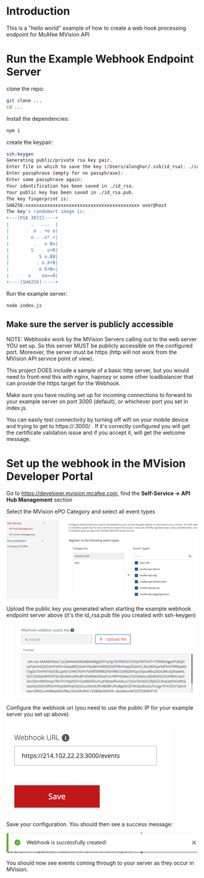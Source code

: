 # Introduction

This is a "hello world" example of how to create a web hook processing endpoint for McAfee MVision API

# Run the Example Webhook Endpoint Server

clone the repo:
```bash
git clone ...
cd ...
```

Install the dependencies:
```bash
npm i
```

create the keypair:
```bash
ssh-keygen 
Generating public/private rsa key pair.
Enter file in which to save the key (/Users/alonghor/.ssh/id_rsa): ./id_rsa
Enter passphrase (empty for no passphrase): 
Enter same passphrase again: 
Your identification has been saved in ./id_rsa.
Your public key has been saved in ./id_rsa.pub.
The key fingerprint is:
SHA256:xxxxxxxxxxxxxxxxxxxxxxxxxxxxxxxxxxxxxxxxxx user@host
The key's randomart image is:
+---[RSA 3072]----+
|        .   ...  |
|         o . +o o|
|        o . .o*.+|
|         .   o Bo|
|        S   . o+B|
|           S o.BB|
|          . o.X+B|
|           o E+B=|
|       o    oo==B|
+----[SHA256]-----+
```

Run the example server:
```bash
node index.js
```

## Make sure the server is publicly accessible

NOTE: Webhooks work by the MVision Servers calling out to the web server YOU set up. So this server MUST be publicly accessible on the configured port. Moreover, the server must be https (http will not work from the MVision API service point of view).

This project DOES include a sample of a basic http server, but you would need to front-end this with nginx, haproxy or some other loadbalancer that can provide the https target for the Webhook.

Make sure you have routing set up for incoming connections to forward to your example server on port 3000 (default), or whichever port you set in index.js.

You can easily test connectivity by turning off wifi on your mobile device and trying to get to https://<external ip>:3000/ . If it's correctly configured you will get the certificate validation issue and if you accept it, will get the welcome message.

# Set up the webhook in the MVision Developer Portal

Go to https://developer.mvision.mcafee.com, find the <b>Self-Service -> API Hub Management</b> section

Select the MVision ePO Category and select all event types

![Select Event Types](images/selectEventTypes.png)

Upload the public key you generated when starting the example webhook endpoint server above (it's the id_rsa.pub file you created with ssh-keygen)

![Upload Public Key](images/uploadPublicKey.png)

Configure the webhook url (you need to use the public IP for your example server you set up above)

![Configure Webhook Url](images/configureWebhookUrl.png)

Save your configuration. You should then see a success message:

![Webhook Created](images/webhookCreated.png)

You should now see events coming through to your server as they occur in MVision.
